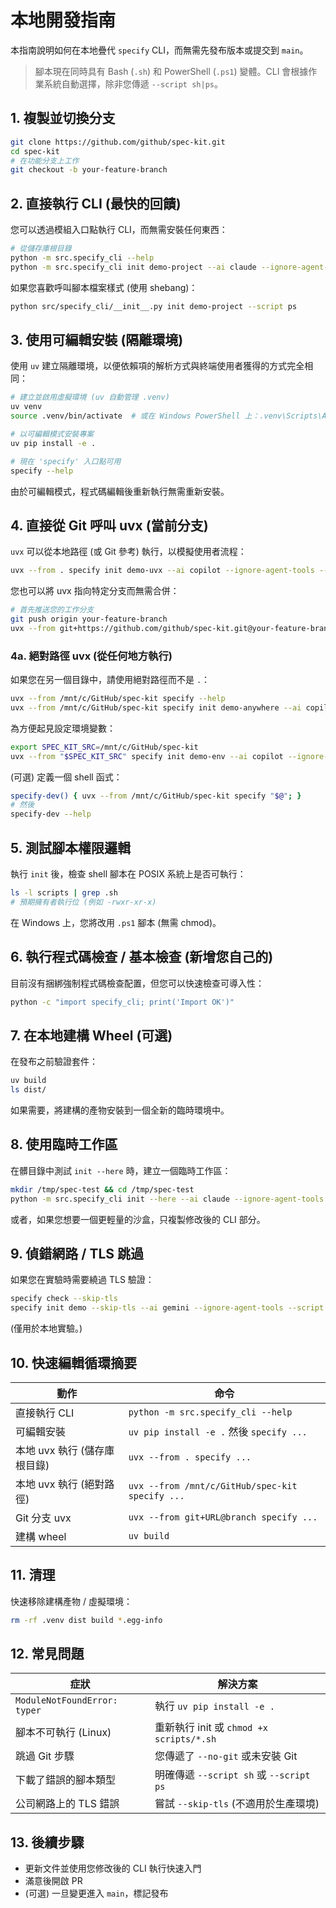 # 本地開發指南

本指南說明如何在本地疊代 `specify` CLI，而無需先發布版本或提交到 `main`。

> 腳本現在同時具有 Bash (`.sh`) 和 PowerShell (`.ps1`) 變體。CLI 會根據作業系統自動選擇，除非您傳遞 `--script sh|ps`。

## 1. 複製並切換分支

```bash
git clone https://github.com/github/spec-kit.git
cd spec-kit
# 在功能分支上工作
git checkout -b your-feature-branch
```

## 2. 直接執行 CLI (最快的回饋)

您可以透過模組入口點執行 CLI，而無需安裝任何東西：

```bash
# 從儲存庫根目錄
python -m src.specify_cli --help
python -m src.specify_cli init demo-project --ai claude --ignore-agent-tools --script sh
```

如果您喜歡呼叫腳本檔案樣式 (使用 shebang)：

```bash
python src/specify_cli/__init__.py init demo-project --script ps
```

## 3. 使用可編輯安裝 (隔離環境)

使用 `uv` 建立隔離環境，以便依賴項的解析方式與終端使用者獲得的方式完全相同：

```bash
# 建立並啟用虛擬環境 (uv 自動管理 .venv)
uv venv
source .venv/bin/activate  # 或在 Windows PowerShell 上：.venv\Scripts\Activate.ps1

# 以可編輯模式安裝專案
uv pip install -e .

# 現在 'specify' 入口點可用
specify --help
```

由於可編輯模式，程式碼編輯後重新執行無需重新安裝。

## 4. 直接從 Git 呼叫 uvx (當前分支)

`uvx` 可以從本地路徑 (或 Git 參考) 執行，以模擬使用者流程：

```bash
uvx --from . specify init demo-uvx --ai copilot --ignore-agent-tools --script sh
```

您也可以將 uvx 指向特定分支而無需合併：

```bash
# 首先推送您的工作分支
git push origin your-feature-branch
uvx --from git+https://github.com/github/spec-kit.git@your-feature-branch specify init demo-branch-test --script ps
```

### 4a. 絕對路徑 uvx (從任何地方執行)

如果您在另一個目錄中，請使用絕對路徑而不是 `.`：

```bash
uvx --from /mnt/c/GitHub/spec-kit specify --help
uvx --from /mnt/c/GitHub/spec-kit specify init demo-anywhere --ai copilot --ignore-agent-tools --script sh
```

為方便起見設定環境變數：
```bash
export SPEC_KIT_SRC=/mnt/c/GitHub/spec-kit
uvx --from "$SPEC_KIT_SRC" specify init demo-env --ai copilot --ignore-agent-tools --script ps
```

(可選) 定義一個 shell 函式：
```bash
specify-dev() { uvx --from /mnt/c/GitHub/spec-kit specify "$@"; }
# 然後
specify-dev --help
```

## 5. 測試腳本權限邏輯

執行 `init` 後，檢查 shell 腳本在 POSIX 系統上是否可執行：

```bash
ls -l scripts | grep .sh
# 預期擁有者執行位 (例如 -rwxr-xr-x)
```
在 Windows 上，您將改用 `.ps1` 腳本 (無需 chmod)。

## 6. 執行程式碼檢查 / 基本檢查 (新增您自己的)

目前沒有捆綁強制程式碼檢查配置，但您可以快速檢查可導入性：
```bash
python -c "import specify_cli; print('Import OK')"
```

## 7. 在本地建構 Wheel (可選)

在發布之前驗證套件：

```bash
uv build
ls dist/
```
如果需要，將建構的產物安裝到一個全新的臨時環境中。

## 8. 使用臨時工作區

在髒目錄中測試 `init --here` 時，建立一個臨時工作區：

```bash
mkdir /tmp/spec-test && cd /tmp/spec-test
python -m src.specify_cli init --here --ai claude --ignore-agent-tools --script sh  # 如果儲存庫複製到此處
```
或者，如果您想要一個更輕量的沙盒，只複製修改後的 CLI 部分。

## 9. 偵錯網路 / TLS 跳過

如果您在實驗時需要繞過 TLS 驗證：

```bash
specify check --skip-tls
specify init demo --skip-tls --ai gemini --ignore-agent-tools --script ps
```
(僅用於本地實驗。)

## 10. 快速編輯循環摘要

| 動作 | 命令 |
|--------|---------|
| 直接執行 CLI | `python -m src.specify_cli --help` |
| 可編輯安裝 | `uv pip install -e .` 然後 `specify ...` |
| 本地 uvx 執行 (儲存庫根目錄) | `uvx --from . specify ...` |
| 本地 uvx 執行 (絕對路徑) | `uvx --from /mnt/c/GitHub/spec-kit specify ...` |
| Git 分支 uvx | `uvx --from git+URL@branch specify ...` |
| 建構 wheel | `uv build` |

## 11. 清理

快速移除建構產物 / 虛擬環境：
```bash
rm -rf .venv dist build *.egg-info
```

## 12. 常見問題

| 症狀 | 解決方案 |
|---------|-----|
| `ModuleNotFoundError: typer` | 執行 `uv pip install -e .` |
| 腳本不可執行 (Linux) | 重新執行 init 或 `chmod +x scripts/*.sh` |
| 跳過 Git 步驟 | 您傳遞了 `--no-git` 或未安裝 Git |
| 下載了錯誤的腳本類型 | 明確傳遞 `--script sh` 或 `--script ps` |
| 公司網路上的 TLS 錯誤 | 嘗試 `--skip-tls` (不適用於生產環境) |

## 13. 後續步驟

- 更新文件並使用您修改後的 CLI 執行快速入門
- 滿意後開啟 PR
- (可選) 一旦變更進入 `main`，標記發布
